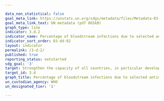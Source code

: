 ```yaml
---

data_non_statistical: false
goal_meta_link: https://unstats.un.org/sdgs/metadata/files/Metadata-03-0D-02.pdf
goal_meta_link_text: UN metadata (pdf 865kB)
graph_type: line
indicator: 3.d.2
indicator_name: Percentage of bloodstream infections due to selected antimicrobial-resistant organisms
indicator_sort_order: 03-dd-02
layout: indicator
permalink: /3-d-2/
published: true
reporting_status: notstarted
sdg_goal: '3'
target: Strengthen the capacity of all countries, in particular developing countries, for early warning, risk reduction and management of national and global health risks
target_id: 3.d
graph_title: Percentage of bloodstream infections due to selected antimicrobial-resistant organisms
un_custodian_agency: WHO
un_designated_tier: '1'

---
```

